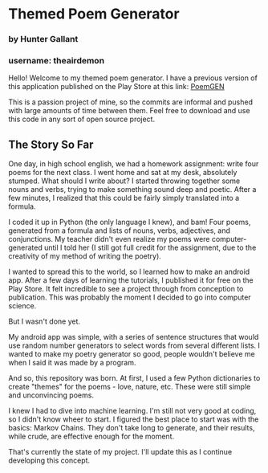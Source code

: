 # Themed Poem Generator
### by Hunter Gallant
### username: theairdemon

Hello! Welcome to my themed poem generator. I have a previous version of this application published on the Play Store at this link: [PoemGEN](https://play.google.com/store/apps/details?id=com.mycompany.poetry&hl=en_US)

This is a passion project of mine, so the commits are informal and pushed with large amounts of time between them. Feel free to download and use this code in any sort of open source project.

## The Story So Far

One day, in high school english, we had a homework assignment: write four poems for the next class. I went home and sat at my desk, absolutely stumped. What should I write about? I started throwing together some nouns and verbs, trying to make something sound deep and poetic. After a few minutes, I realized that this could be fairly simply translated into a formula. 

I coded it up in Python (the only language I knew), and bam! Four poems, generated from a formula and lists of nouns, verbs, adjectives, and conjunctions. My teacher didn't even realize my poems were computer-generated until I told her (I still got full credit for the assignment, due to the creativity of my method of writing the poetry).

I wanted to spread this to the world, so I learned how to make an android app. After a few days of learning the tutorials, I published it for free on the Play Store. It felt incredible to see a project through from conception to publication. This was probably the moment I decided to go into computer science.

But I wasn't done yet. 

My android app was simple, with a series of sentence structures that would use random number generators to select words from several different lists. I wanted to make my poetry generator so good, people wouldn't believe me when I said it was made by a program.

And so, this repository was born. At first, I used a few Python dictionaries to create "themes" for the poems - love, nature, etc. These were still simple and unconvincing poems.

I knew I had to dive into machine learning. I'm still not very good at coding, so I didn't know wheer to start. I figured the best place to start was with the basics: Markov Chains. They don't take long to generate, and their results, while crude, are effective enough for the moment. 

That's currently the state of my project. I'll update this as I continue developing this concept.